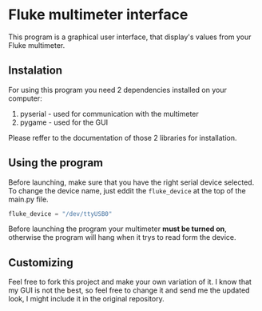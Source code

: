 # Fluke multimeter interface
This program is a graphical user interface, that display's values from your Fluke multimeter.

## Instalation
For using this program you need 2 dependencies installed on your computer:
1. pyserial - used for communication with the multimeter
2. pygame - used for the GUI

Please reffer to the documentation of those 2 libraries for installation.

## Using the program
Before launching, make sure that you have the right serial device selected. To change the device name, just eddit the `fluke_device` at the top of the main.py file.
```py
fluke_device = "/dev/ttyUSB0"
``` 

Before launching the program your multimeter __**must be turned on**__, otherwise the program will hang when it trys to read form the device. 

## Customizing
Feel free to fork this project and make your own variation of it. I know that my GUI is not the best, so feel free to change it and send me the updated look, I might include it in the original repository.
